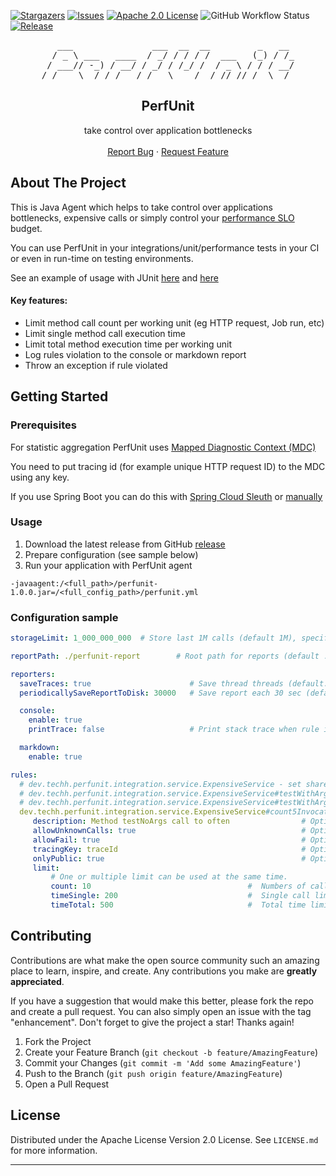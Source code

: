 <div id="top"></div>

<!-- PROJECT SHIELDS -->
<!--
*** I'm using markdown "reference style" links for readability.
*** Reference links are enclosed in brackets [ ] instead of parentheses ( ).
*** See the bottom of this document for the declaration of the reference variables
*** for contributors-url, forks-url, etc. This is an optional, concise syntax you may use.
*** https://www.markdownguide.org/basic-syntax/#reference-style-links
-->

[comment]: <> ([![Contributors][contributors-shield]][contributors-url])
[comment]: <> ([![Forks][forks-shield]][forks-url])

[![Stargazers](https://img.shields.io/github/stars/vitaliy-sk/PerfUnit?style=for-the-badge)](https://github.com/vitaliy-sk/perfunit/stargazers)
[![Issues](https://img.shields.io/github/issues/vitaliy-sk/PerfUnit?style=for-the-badge)](https://github.com/vitaliy-sk/perfunit/issues)
[![Apache 2.0 License](https://img.shields.io/github/license/vitaliy-sk/PerfUnit?style=for-the-badge)](https://github.com/vitaliy-sk/PerfUnit/blob/master/LICENSE.md)
![GitHub Workflow Status](https://img.shields.io/github/workflow/status/vitaliy-sk/perfunit/Release?label=Release%20CI&style=for-the-badge)
[![Release](https://img.shields.io/github/v/release/vitaliy-sk/perfunit?style=for-the-badge)](https://github.com/vitaliy-sk/PerfUnit/releases)

[comment]: <> ([![LinkedIn][linkedin-shield]][linkedin-url])



<!-- PROJECT LOGO -->
<div align="center">
<pre>
   ___               ___  __  __         _   __ 
  / _ \ ___   ____  / _/ / / / /  ___   (_) / /_
 / ___// -_) / __/ / _/ / /_/ /  / _ \ / / / __/
/_/    \__/ /_/   /_/   \____/  /_//_//_/  \__/ 
</pre>

<h2 align="center">PerfUnit</h2>
  <p align="center">
    take control over application bottlenecks
    <br />
    <br />
    <a href="https://github.com/vitaliy-sk/perfunit/issues">Report Bug</a>
    ·
    <a href="https://github.com/vitaliy-sk/perfunit/issues">Request Feature</a>
  </p>
</div>


<!-- ABOUT THE PROJECT -->
## About The Project

This is Java Agent which helps to take control over applications bottlenecks, expensive calls or simply control your [performance SLO](https://sre.google/workbook/implementing-slos/) budget.

You can use PerfUnit in your integrations/unit/performance tests in your CI or even in run-time on testing environments.

See an example of usage with JUnit [here](https://github.com/vitaliy-sk/PerfUnit/blob/bf5d3b08f63d512899b4ed2aecda97da1afef3fd/build.gradle#L60) and [here](https://github.com/vitaliy-sk/PerfUnit/blob/master/src/test/java/dev/techh/perfunit/integration/AgentIntegrationTest.java)

#### Key features: 

* Limit method call count per working unit (eg HTTP request, Job run, etc)
* Limit single method call execution time
* Limit total method execution time per working unit
* Log rules violation to the console or markdown report
* Throw an exception if rule violated 

## Getting Started

### Prerequisites

For statistic aggregation PerfUnit uses [Mapped Diagnostic Context (MDC)](http://www.slf4j.org/api/org/slf4j/MDC.html)

You need to put tracing id (for example unique HTTP request ID) to the MDC using any key.

If you use Spring Boot you can do this with [Spring Cloud Sleuth](https://spring.io/projects/spring-cloud-sleuth#overview) or [manually](https://medium.com/@d.lopez.j/spring-boot-setting-a-unique-id-per-request-dd648efef2b) 

### Usage

1. Download the latest release from GitHub [release](https://github.com/vitaliy-sk/PerfUnit/releases)
2. Prepare configuration (see sample below)
3. Run your application with PerfUnit agent 

```
-javaagent:/<full_path>/perfunit-1.0.0.jar=/<full_config_path>/perfunit.yml
```

### Configuration sample

```yaml
storageLimit: 1_000_000_000  # Store last 1M calls (default 1M), specify -1 for unlimited storage (may cause out of memory)

reportPath: ./perfunit-report        # Root path for reports (default ./perfunit-report )

reporters:
  saveTraces: true                      # Save thread threads (default: true)
  periodicallySaveReportToDisk: 30000   # Save report each 30 sec (default: -1). It also save report on application exit (enabled by default)

  console:
    enable: true
    printTrace: false                   # Print stack trace when rule is violated (default: false) 

  markdown:
    enable: true

rules:
  # dev.techh.perfunit.integration.service.ExpensiveService - set shared limit to all methods' in the specified class
  # dev.techh.perfunit.integration.service.ExpensiveService#testWithArgs - set shared limit to all methods with name testWithArgs
  # dev.techh.perfunit.integration.service.ExpensiveService#testWithArgs(java.lang.String) - set limit testWithArgs with one String argument
  dev.techh.perfunit.integration.service.ExpensiveService#count5InvocationsAllowed:
     description: Method testNoArgs call to often                # Optional: text description
     allowUnknownCalls: true                                     # Optional: allow invocation without tracing id (default: true)
     allowFail: true                                             # Optional: if "fail" and quota will be reach exception will be thrown  (default: false)
     tracingKey: traceId                                         # Optional: key which be used for tracking quota usage. This key should be present in MDC (default: traceId)
     onlyPublic: true                                            # Optional: instrument only public methods (default: true)
     limit:
         # One or multiple limit can be used at the same time.
         count: 10                                   #  Numbers of call allowed
         timeSingle: 200                             #  Single call limit in msec
         timeTotal: 500                              #  Total time limit in msec
```

<!-- CONTRIBUTING -->
## Contributing

Contributions are what make the open source community such an amazing place to learn, inspire, and create. Any contributions you make are **greatly appreciated**.

If you have a suggestion that would make this better, please fork the repo and create a pull request. You can also simply open an issue with the tag "enhancement".
Don't forget to give the project a star! Thanks again!

1. Fork the Project
2. Create your Feature Branch (`git checkout -b feature/AmazingFeature`)
3. Commit your Changes (`git commit -m 'Add some AmazingFeature'`)
4. Push to the Branch (`git push origin feature/AmazingFeature`)
5. Open a Pull Request

<!-- LICENSE -->
## License

Distributed under the Apache License Version 2.0 License. See `LICENSE.md` for more information.

----
